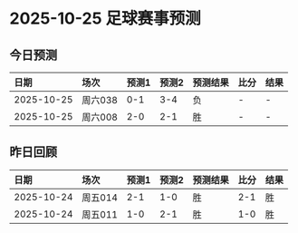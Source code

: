 # 2025-10-25 足球赛事预测

## 今日预测

| 日期         | 场次    | 预测1   | 预测2   | 预测结果   | 比分   | 结果   |
|:-----------|:------|:------|:------|:-------|:-----|:-----|
| 2025-10-25 | 周六038 | 0-1   | 3-4   | 负      | -    | -    |
| 2025-10-25 | 周六008 | 2-0   | 2-1   | 胜      | -    | -    |

## 昨日回顾

| 日期         | 场次    | 预测1   | 预测2   | 预测结果   | 比分   | 结果   |
|:-----------|:------|:------|:------|:-------|:-----|:-----|
| 2025-10-24 | 周五014 | 2-1   | 1-0   | 胜      | 2-1  | 胜    |
| 2025-10-24 | 周五011 | 1-0   | 2-1   | 胜      | 1-0  | 胜    |

